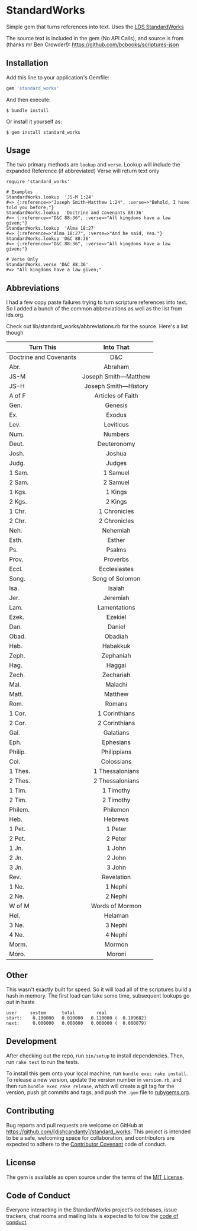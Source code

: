 # StandardWorks

Simple gem that turns references into text. Uses the [LDS StandardWorks](https://www.lds.org/topics/standard-works)

The source text is included in the gem (No API Calls), and source is from (thanks mr Ben Crowder!): https://github.com/bcbooks/scriptures-json


## Installation

Add this line to your application's Gemfile:

```ruby
gem 'standard_works'
```

And then execute:

    $ bundle install

Or install it yourself as:

    $ gem install standard_works

## Usage

The two primary methods are `lookup` and `verse`.
Lookup will include the expanded Reference (if abbreviated)
Verse will return text only

```
require 'standard_works'

# Examples
StandardWorks.lookup  'JS-M 1:24'
#=> {:reference=>"Joseph Smith—Matthew 1:24", :verse=>"Behold, I have told you before;"}
StandardWorks.lookup  'Doctrine and Covenants 88:36'
#=> {:reference=>"D&C 88:36", :verse=>"All kingdoms have a law given;"}
StandardWorks.lookup  'Alma 18:27'
#=> {:reference=>"Alma 18:27", :verse=>"And he said, Yea."}
StandardWorks.lookup 'D&C 88:36'
#=> {:reference=>"D&C 88:36", :verse=>"All kingdoms have a law given;"}

# Verse Only
StandardWorks.verse 'D&C 88:36'
#=> "All kingdoms have a law given;"
```

## Abbreviations

I had a few copy paste failures trying to turn scripture references into text. So I added a bunch of the common abbreviations as well as the list from lds.org.

Check out lib/standard_works/abbreviations.rb for the source. Here's a list though

| Turn This        | Into That  |
| ------------- |:-------------:|
| Doctrine and Covenants | D&C |
| Abr. | Abraham |
| JS-M | Joseph Smith—Matthew |
| JS-H | Joseph Smith—History |
| A of F | Articles of Faith |
| Gen. | Genesis |
| Ex. | Exodus |
| Lev. | Leviticus |
| Num. | Numbers |
| Deut. | Deuteronomy |
| Josh. | Joshua |
| Judg. | Judges |
| 1 Sam. | 1 Samuel |
| 2 Sam. | 2 Samuel |
| 1 Kgs. | 1 Kings |
| 2 Kgs. | 2 Kings |
| 1 Chr. | 1 Chronicles |
| 2 Chr. | 2 Chronicles |
| Neh. | Nehemiah |
| Esth. | Esther |
| Ps. | Psalms |
| Prov. | Proverbs |
| Eccl. | Ecclesiastes |
| Song. | Song of Solomon |
| Isa. | Isaiah |
| Jer. | Jeremiah |
| Lam. | Lamentations |
| Ezek. | Ezekiel |
| Dan. | Daniel |
| Obad. | Obadiah |
| Hab. | Habakkuk |
| Zeph. | Zephaniah |
| Hag. | Haggai |
| Zech. | Zechariah |
| Mal. | Malachi |
| Matt. | Matthew |
| Rom. | Romans |
| 1 Cor. | 1 Corinthians |
| 2 Cor. | 2 Corinthians |
| Gal. | Galatians |
| Eph. | Ephesians |
| Philip. | Philippians |
| Col. | Colossians |
| 1 Thes. | 1 Thessalonians |
| 2 Thes. | 2 Thessalonians |
| 1 Tim. | 1 Timothy |
| 2 Tim. | 2 Timothy |
| Philem. | Philemon |
| Heb. | Hebrews |
| 1 Pet. | 1 Peter |
| 2 Pet. | 2 Peter |
| 1 Jn. | 1 John |
| 2 Jn. | 2 John |
| 3 Jn. | 3 John |
| Rev. | Revelation |
| 1 Ne. | 1 Nephi |
| 2 Ne. | 2 Nephi |
| W of M | Words of Mormon |
| Hel. | Helaman |
| 3 Ne. | 3 Nephi |
| 4 Ne. | 4 Nephi |
| Morm. | Mormon |
| Moro. | Moroni |



## Other

This wasn't exactly built for speed. So it will load all of the scriptures build a hash in memory. The first load can take some time, subsequent lookups go out in haste

```
user     system      total        real
start:    0.100000   0.010000   0.110000 (  0.109682)
next:     0.000000   0.000000   0.000000 (  0.000079)
```

## Development

After checking out the repo, run `bin/setup` to install dependencies. Then, run `rake test` to run the tests.

To install this gem onto your local machine, run `bundle exec rake install`. To release a new version, update the version number in `version.rb`, and then run `bundle exec rake release`, which will create a git tag for the version, push git commits and tags, and push the `.gem` file to [rubygems.org](https://rubygems.org).

## Contributing

Bug reports and pull requests are welcome on GitHub at https://github.com/[dishcandanty]/standard_works. This project is intended to be a safe, welcoming space for collaboration, and contributors are expected to adhere to the [Contributor Covenant](http://contributor-covenant.org) code of conduct.

## License

The gem is available as open source under the terms of the [MIT License](https://opensource.org/licenses/MIT).

## Code of Conduct

Everyone interacting in the StandardWorks project’s codebases, issue trackers, chat rooms and mailing lists is expected to follow the [code of conduct](https://github.com/[USERNAME]/standard_works/blob/master/CODE_OF_CONDUCT.md).
